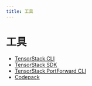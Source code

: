 ```yaml
---
title: 工具
---
```


# 工具

* [TensorStack CLI](./tensorstack-cli)
* [TensorStack SDK](./tensorstack-sdk)
* [TensorStack PortForward CLI](./tensorstack-pf-cli)
* [Codepack](./codepack/index.md)
